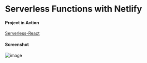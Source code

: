 # Serverless Functions with Netlify

#### Project in Action

[Serverless-React](https://thriving-praline-c657a5.netlify.app/)

#### Screenshot

![image](https://github.com/Ahmed-Elmoslmany/Kalbonyan-Elmarsos/assets/100316692/8770860a-385e-410f-a0ac-726a3f317e6f)

